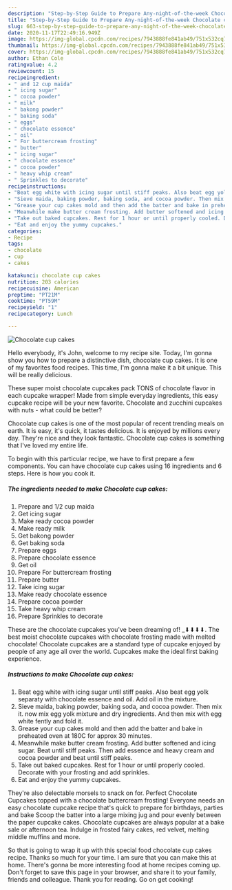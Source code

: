 ```yaml
---
description: "Step-by-Step Guide to Prepare Any-night-of-the-week Chocolate cup cakes"
title: "Step-by-Step Guide to Prepare Any-night-of-the-week Chocolate cup cakes"
slug: 663-step-by-step-guide-to-prepare-any-night-of-the-week-chocolate-cup-cakes
date: 2020-11-17T22:49:16.949Z
image: https://img-global.cpcdn.com/recipes/7943888fe841ab49/751x532cq70/chocolate-cup-cakes-recipe-main-photo.jpg
thumbnail: https://img-global.cpcdn.com/recipes/7943888fe841ab49/751x532cq70/chocolate-cup-cakes-recipe-main-photo.jpg
cover: https://img-global.cpcdn.com/recipes/7943888fe841ab49/751x532cq70/chocolate-cup-cakes-recipe-main-photo.jpg
author: Ethan Cole
ratingvalue: 4.2
reviewcount: 15
recipeingredient:
- " and 12 cup maida"
- " icing sugar"
- " cocoa powder"
- " milk"
- " bakong powder"
- " baking soda"
- " eggs"
- " chocolate essence"
- " oil"
- " For buttercream frosting"
- " butter"
- " icing sugar"
- " chocolate essence"
- " cocoa powder"
- " heavy whip cream"
- " Sprinkles to decorate"
recipeinstructions:
- "Beat egg white with icing sugar until stiff peaks. Also beat egg yolk separaty with chocolate essence and oil. Add oil in the mixture."
- "Sieve maida, baking powder, baking soda, and cocoa powder. Then mix it. now mix egg yolk mixture and dry ingredients. And then mix with egg white fently and fold it."
- "Grease your cup cakes mold and then add the batter and bake in preheated oven at 180C for approx 30 minutes."
- "Meanwhile make butter cream frosting. Add butter softened and icing sugar. Beat until stiff peaks. Then add essence and heavy cream and cocoa powder and beat until stiff peaks."
- "Take out baked cupcakes. Rest for 1 hour or until properly cooled. Decorate with your frosting and add sprinkles."
- "Eat and enjoy the yummy cupcakes."
categories:
- Recipe
tags:
- chocolate
- cup
- cakes

katakunci: chocolate cup cakes 
nutrition: 203 calories
recipecuisine: American
preptime: "PT21M"
cooktime: "PT59M"
recipeyield: "1"
recipecategory: Lunch

---
```



![Chocolate cup cakes](https://img-global.cpcdn.com/recipes/7943888fe841ab49/751x532cq70/chocolate-cup-cakes-recipe-main-photo.jpg)

Hello everybody, it's John, welcome to my recipe site. Today, I'm gonna show you how to prepare a distinctive dish, chocolate cup cakes. It is one of my favorites food recipes. This time, I'm gonna make it a bit unique. This will be really delicious.

These super moist chocolate cupcakes pack TONS of chocolate flavor in each cupcake wrapper! Made from simple everyday ingredients, this easy cupcake recipe will be your new favorite. Chocolate and zucchini cupcakes with nuts - what could be better?

Chocolate cup cakes is one of the most popular of recent trending meals on earth. It is easy, it's quick, it tastes delicious. It is enjoyed by millions every day. They're nice and they look fantastic. Chocolate cup cakes is something that I've loved my entire life.


To begin with this particular recipe, we have to first prepare a few components. You can have chocolate cup cakes using 16 ingredients and 6 steps. Here is how you cook it.

<!--inarticleads1-->

##### The ingredients needed to make Chocolate cup cakes:

1. Prepare  and 1/2 cup maida
1. Get  icing sugar
1. Make ready  cocoa powder
1. Make ready  milk
1. Get  bakong powder
1. Get  baking soda
1. Prepare  eggs
1. Prepare  chocolate essence
1. Get  oil
1. Prepare  For buttercream frosting
1. Prepare  butter
1. Take  icing sugar
1. Make ready  chocolate essence
1. Prepare  cocoa powder
1. Take  heavy whip cream
1. Prepare  Sprinkles to decorate


These are the chocolate cupcakes you&#39;ve been dreaming of! _­⬇⬇⬇⬇. The best moist chocolate cupcakes with chocolate frosting made with melted chocolate! Chocolate cupcakes are a standard type of cupcake enjoyed by people of any age all over the world. Cupcakes make the ideal first baking experience. 

<!--inarticleads2-->

##### Instructions to make Chocolate cup cakes:

1. Beat egg white with icing sugar until stiff peaks. Also beat egg yolk separaty with chocolate essence and oil. Add oil in the mixture.
1. Sieve maida, baking powder, baking soda, and cocoa powder. Then mix it. now mix egg yolk mixture and dry ingredients. And then mix with egg white fently and fold it.
1. Grease your cup cakes mold and then add the batter and bake in preheated oven at 180C for approx 30 minutes.
1. Meanwhile make butter cream frosting. Add butter softened and icing sugar. Beat until stiff peaks. Then add essence and heavy cream and cocoa powder and beat until stiff peaks.
1. Take out baked cupcakes. Rest for 1 hour or until properly cooled. Decorate with your frosting and add sprinkles.
1. Eat and enjoy the yummy cupcakes.


They&#39;re also delectable morsels to snack on for. Perfect Chocolate Cupcakes topped with a chocolate buttercream frosting! Everyone needs an easy chocolate cupcake recipe that&#39;s quick to prepare for birthdays, parties and bake Scoop the batter into a large mixing jug and pour evenly between the paper cupcake cakes. Chocolate cupcakes are always popular at a bake sale or afternoon tea. Indulge in frosted fairy cakes, red velvet, melting middle muffins and more. 

So that is going to wrap it up with this special food chocolate cup cakes recipe. Thanks so much for your time. I am sure that you can make this at home. There's gonna be more interesting food at home recipes coming up. Don't forget to save this page in your browser, and share it to your family, friends and colleague. Thank you for reading. Go on get cooking!
